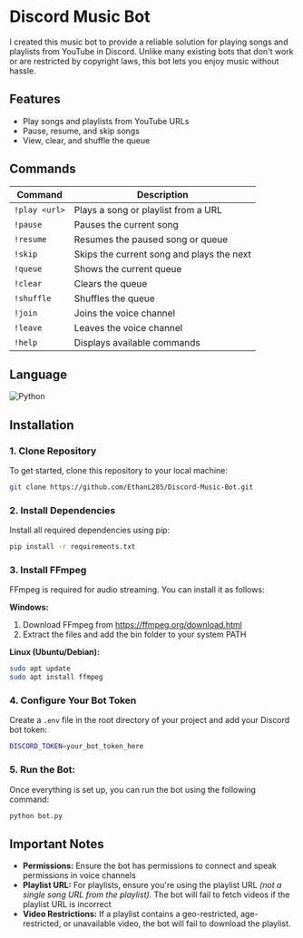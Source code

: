 # Discord Music Bot

I created this music bot to provide a reliable solution for playing songs and playlists from YouTube in Discord. Unlike many existing bots that don't work or are restricted by copyright laws, this bot lets you enjoy music without hassle.

## Features
- Play songs and playlists from YouTube URLs
- Pause, resume, and skip songs
- View, clear, and shuffle the queue

## Commands

| Command       | Description                                    |
|--------------|--------------------------------|
| `!play <url>` | Plays a song or playlist from a URL |
| `!pause`      | Pauses the current song |
| `!resume`     | Resumes the paused song or queue |
| `!skip`       | Skips the current song and plays the next |
| `!queue`      | Shows the current queue |
| `!clear`      | Clears the queue |
| `!shuffle`    | Shuffles the queue |
| `!join`       | Joins the voice channel |
| `!leave`      | Leaves the voice channel |
| `!help`       | Displays available commands |

## Language
![Python](https://img.shields.io/badge/python-3670A0?style=for-the-badge&logo=python&logoColor=ffdd54)

## Installation

### 1. Clone Repository
To get started, clone this repository to your local machine:
```bash
git clone https://github.com/EthanL285/Discord-Music-Bot.git
```
### 2. Install Dependencies
Install all required dependencies using pip:
```bash
pip install -r requirements.txt
```
### 3. Install FFmpeg
   
FFmpeg is required for audio streaming. You can install it as follows:

**Windows:**  
1. Download FFmpeg from https://ffmpeg.org/download.html
2. Extract the files and add the bin folder to your system PATH

**Linux (Ubuntu/Debian):**
```bash
sudo apt update
sudo apt install ffmpeg
```

### 4. Configure Your Bot Token
Create a `.env` file in the root directory of your project and add your Discord bot token:
```bash
DISCORD_TOKEN=your_bot_token_here
```

### 5. Run the Bot:
Once everything is set up, you can run the bot using the following command:
```bash
python bot.py
```

## Important Notes

- **Permissions:** Ensure the bot has permissions to connect and speak permissions in voice channels
- **Playlist URL:** For playlists, ensure you're using the playlist URL *(not a single song URL from the playlist).* The bot will fail to fetch videos if the playlist URL is incorrect
- **Video Restrictions:** If a playlist contains a geo-restricted, age-restricted, or unavailable video, the bot will fail to download the playlist.






